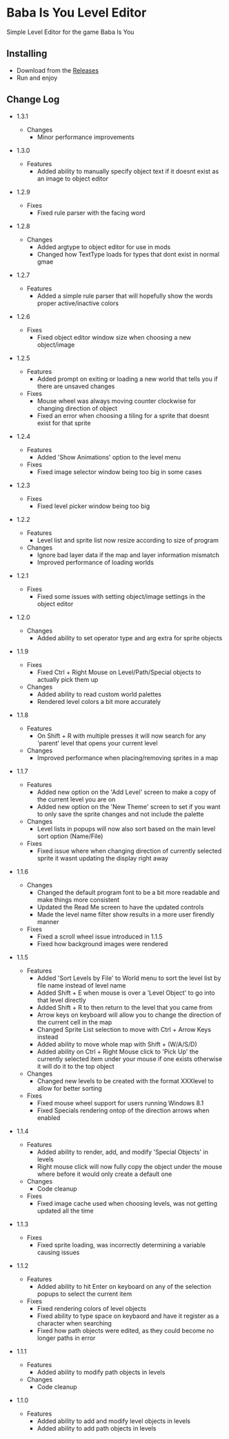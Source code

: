 # Baba Is You Level Editor
Simple Level Editor for the game Baba Is You

## Installing
  - Download from the [Releases](https://github.com/ShootMe/BabaIsYouEditor/releases)
  - Run and enjoy

## Change Log
  - 1.3.1
    - Changes
	  - Minor performance improvements

  - 1.3.0
    - Features
	  - Added ability to manually specify object text if it doesnt exist as an image to object editor

  - 1.2.9
    - Fixes
	  - Fixed rule parser with the facing word

  - 1.2.8
    - Changes
	  - Added argtype to object editor for use in mods
	  - Changed how TextType loads for types that dont exist in normal gmae

  - 1.2.7
    - Features
	  - Added a simple rule parser that will hopefully show the words proper active/inactive colors

  - 1.2.6
    - Fixes
	  - Fixed object editor window size when choosing a new object/image

  - 1.2.5
    - Features
	  - Added prompt on exiting or loading a new world that tells you if there are unsaved changes
    - Fixes
	  - Mouse wheel was always moving counter clockwise for changing direction of object
	  - Fixed an error when choosing a tiling for a sprite that doesnt exist for that sprite

  - 1.2.4
    - Features
	  - Added 'Show Animations' option to the level menu
    - Fixes
	  - Fixed image selector window being too big in some cases

  - 1.2.3
    - Fixes
	  - Fixed level picker window being too big

  - 1.2.2
    - Features
	  - Level list and sprite list now resize according to size of program
    - Changes
	  - Ignore bad layer data if the map and layer information mismatch
	  - Improved performance of loading worlds

  - 1.2.1
    - Fixes
	  - Fixed some issues with setting object/image settings in the object editor

  - 1.2.0
    - Changes
	  - Added ability to set operator type and arg extra for sprite objects

  - 1.1.9
    - Fixes
	  - Fixed Ctrl + Right Mouse on Level/Path/Special objects to actually pick them up
    - Changes
	  - Added ability to read custom world palettes
	  - Rendered level colors a bit more accurately

  - 1.1.8
    - Features
	  - On Shift + R with multiple presses it will now search for any 'parent' level that opens your current level
    - Changes
	  - Improved performance when placing/removing sprites in a map
	  
  - 1.1.7
    - Features
	  - Added new option on the 'Add Level' screen to make a copy of the current level you are on
	  - Added new option on the 'New Theme' screen to set if you want to only save the sprite changes and not include the palette
	- Changes
	  - Level lists in popups will now also sort based on the main level sort option (Name/File)
    - Fixes
	  - Fixed issue where when changing direction of currently selected sprite it wasnt updating the display right away

  - 1.1.6
    - Changes
	  - Changed the default program font to be a bit more readable and make things more consistent
	  - Updated the Read Me screen to have the updated controls
	  - Made the level name filter show results in a more user firendly manner
	- Fixes
	  - Fixed a scroll wheel issue introduced in 1.1.5
	  - Fixed how background images were rendered

  - 1.1.5
    - Features
      - Added 'Sort Levels by File' to World menu to sort the level list by file name instead of level name
	  - Added Shift + E when mouse is over a 'Level Object' to go into that level directly
	  - Added Shift + R to then return to the level that you came from
	  - Arrow keys on keyboard will allow you to change the direction of the current cell in the map
	  - Changed Sprite List selection to move with Ctrl + Arrow Keys instead
	  - Added ability to move whole map with Shift + (W/A/S/D)
	  - Added ability on Ctrl + Right Mouse click to 'Pick Up' the currently selected item under your mouse if one exists otherwise it will do it to the top object
	- Changes
	  - Changed new levels to be created with the format XXXlevel to allow for better sorting
    - Fixes
	  - Fixed mouse wheel support for users running Windows 8.1
	  - Fixed Specials rendering ontop of the direction arrows when enabled

  - 1.1.4
    - Features
	  - Added ability to render, add, and modify 'Special Objects' in levels
	  - Right mouse click will now fully copy the object under the mouse where before it would only create a default one
	- Changes
	  - Code cleanup
	- Fixes
	  - Fixed image cache used when choosing levels, was not getting updated all the time

  - 1.1.3
    - Fixes
	  - Fixed sprite loading, was incorrectly determining a variable causing issues

  - 1.1.2
    - Features
	  - Added ability to hit Enter on keyboard on any of the selection popups to select the current item
    - Fixes
	  - Fixed rendering colors of level objects
	  - Fixed ability to type space on keybaord and have it register as a character when searching
	  - Fixed how path objects were edited, as they could become no longer paths in error

  - 1.1.1
    - Features
	  - Added ability to modify path objects in levels
	- Changes
	  - Code cleanup

  - 1.1.0
    - Features
	  - Added ability to add and modify level objects in levels
	  - Added ability to add path objects in levels